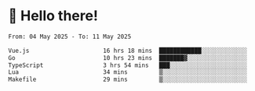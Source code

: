 # 👋 Hello there!

<!--START_SECTION:waka-->

```txt
From: 04 May 2025 - To: 11 May 2025

Vue.js                     16 hrs 18 mins  ████████████░░░░░░░░░░░░░   48.66 %
Go                         10 hrs 23 mins  ███████▓░░░░░░░░░░░░░░░░░   30.98 %
TypeScript                 3 hrs 54 mins   ███░░░░░░░░░░░░░░░░░░░░░░   11.68 %
Lua                        34 mins         ▒░░░░░░░░░░░░░░░░░░░░░░░░   01.70 %
Makefile                   29 mins         ▒░░░░░░░░░░░░░░░░░░░░░░░░   01.45 %
```

<!--END_SECTION:waka-->
